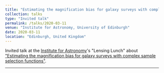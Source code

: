 ```yaml
---
title: "Estimating the magnification bias for galaxy surveys with complex sample selection functions"
collection: talks
type: "Invited talk"
permalink: /talks/2020-03-11
venue: "Institute for Astronomy, University of Edinburgh"
date: 2020-03-11
location: "Edinburgh, United Kingdom"
---
```


Invited talk at the [Institute for Astronomy](https://ifa.roe.ac.uk/)'s "Lensing Lunch" about ["Estimating the magnification bias for galaxy surveys with complex sample selection functions"](../files/2020-03-11_magnification_bias_boss_kids_presentation.pdf).

---
